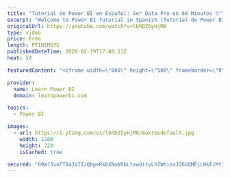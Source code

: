 ```yaml
---
title: "Tutorial de Power BI en Español: Ser Data Pro en 60 Minutos ⏰"
excerpt: "Welcome to Power BI Tutorial in Spanish (Tutorial de Power BI en Español), presented by Diego Lopez. 👉 Download Tutorial Files (Descarga los archivos aquí): https://serdatapro.com/powerbipro ▶️Topics Covered◀️ (click to jump to topic) 04:27 – Conectándose a Fuentes de Datos 07:47 – Trabajando en el"
originalUrl: https://youtube.com/watch?v=lbhDZ5yHjM8
type: video
price: Free
length: PT1H1M57S
publishedDateTime: 2020-02-19T17:00:11Z
heat: 50

featuredContent: "<iframe width=\"800\" height=\"500\" frameborder=\"0\" src=\"https://www.youtube.com/embed/lbhDZ5yHjM8\" allow=\"accelerometer; autoplay; encrypted-media; gyroscope; picture-in-picture\" allowfullscreen></iframe>"

provider:
  name: Learn Power BI
  domain: learnpowerbi.com

topics:
  - Power BI

images:
  - url: https://i.ytimg.com/vi/lbhDZ5yHjM8/maxresdefault.jpg
    width: 1280
    height: 720
    isCached: true

secured: "b9mJ3voFT0aJVII/QbpeRkbXNuNSbLtxwditvLh7WtiexJZ6GQMEjLHkF/MtIGLn3swRlS9DUOwX0PFQzTU2RtyVkzvcg/R9HUWj71bfzhYFkWtxZPewcL55zzts8UKpnyaHdgpBPsUyRLAToKAgPKQH6K2FFZo37MFzoIgqzB7cQon2FeYDPd4iYPvHnLFtjY1rv8sk8PdBycF8GTbRF84z+1WEWLLYh1MlawDSefYSLGmF1WLy7PLgkDux6rp89XDZjkXS7bWD+oScNVC+zAwflFXgagQjYGqoWdhPfkT4hgNQVoYaopyvLdKiRa/ZZLN7g+Qe7xSBbEVsGI9lU6q0zBE08rKjYBeY/iijq5BBC7edRQZG1FIKd5gLxmJftgaEen+Orw0efQl+KsotT5yK2dOTAqIDw19AViabmEk=;UAV3zhNhjTuZRTQ1d6+Ttg=="
---
```


